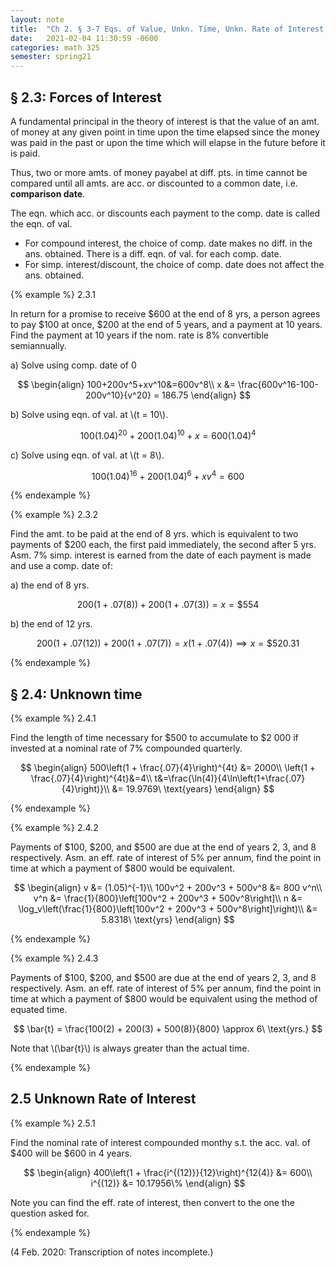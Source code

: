 ```yaml
---
layout: note
title:  "Ch 2. § 3-7 Eqs. of Value, Unkn. Time, Unkn. Rate of Interest, Determining Time Periods, Practical Examples"
date:   2021-02-04 11:30:59 -0600
categories: math 325
semester: spring21
---
```


## § 2.3: Forces of Interest
A fundamental principal in the theory of interest is that the value of an amt. of money at any given point in time upon the time elapsed since the money was paid in the past or upon the time which will elapse in the future before it is paid.

Thus, two or more amts. of money payabel at diff. pts. in time cannot be compared until all amts. are acc. or discounted to a common date, i.e. **comparison date**.

The eqn. which acc. or discounts each payment to the comp. date is called the eqn. of val.
- For compound interest, the choice of comp. date makes no diff. in the ans. obtained. There is a diff. eqn. of val. for each comp. date.
- For simp. interest/discount, the choice of comp. date does not affect the ans. obtained.

{% example %}
2.3.1

In return for a promise to receive $600 at the end of 8 yrs, a person agrees to pay $100 at once, $200 at the end of 5 years, and a payment at 10 years. Find the payment at 10 years if the nom. rate is 8% convertible semiannually.

a) Solve using comp. date of 0

$$
\begin{align}
100+200v^5+xv^10&=600v^8\\
x &= \frac{600v^16-100-200v^10}{v^20} = 186.75
\end{align}
$$

b) Solve using eqn. of val. at \\(t = 10\\).

$$
100(1.04)^{20} + 200(1.04)^{10} + x = 600(1.04)^4
$$

c) Solve using eqn. of val. at \\(t = 8\\).

$$
100(1.04)^{16} + 200(1.04)^{6} + xv^4 = 600
$$

{% endexample %}

{% example %}
2.3.2

Find the amt. to be paid at the end of 8 yrs. which is equivalent to two payments of $200 each, the first paid immediately, the second after 5 yrs. Asm. 7% simp. interest is earned from the date of each payment is made and use a comp. date of:

a) the end of 8 yrs.

$$
200(1 + .07(8)) + 200(1 + .07(3)) = x = \$554
$$

b) the end of 12 yrs.

$$
200(1 + .07(12)) + 200(1 + .07(7)) = x(1 + .07(4)) \implies x = \$520.31
$$

{% endexample %}

## § 2.4: Unknown time

{% example %}
2.4.1

Find the length of time necessary for $500 to accumulate to $2 000 if invested at a nominal rate of 7% compounded quarterly.

$$
\begin{align}
500\left(1 + \frac{.07}{4}\right)^{4t} &= 2000\\
\left(1 + \frac{.07}{4}\right)^{4t}&=4\\
t&=\frac{\ln(4)}{4\ln\left(1+\frac{.07}{4}\right)}\\
&= 19.9769\ \text{years}
\end{align}
$$

{% endexample %}

{% example %}
2.4.2

Payments of $100, $200, and $500 are due at the end of years 2, 3, and 8 respectively. Asm. an eff. rate of interest of 5% per annum, find the point in time at which a payment of $800 would be equivalent.

$$
\begin{align}
v &= (1.05)^{-1}\\
100v^2 + 200v^3 + 500v^8 &= 800 v^n\\
v^n &= \frac{1}{800}\left[100v^2 + 200v^3 + 500v^8\right]\\
n &= \log_v\left(\frac{1}{800}\left[100v^2 + 200v^3 + 500v^8\right]\right)\\
&= 5.8318\ \text{yrs}
\end{align}
$$

{% endexample %}

{% example %}
2.4.3

Payments of $100, $200, and $500 are due at the end of years 2, 3, and 8 respectively. Asm. an eff. rate of interest of 5% per annum, find the point in time at which a payment of $800 would be equivalent using the method of equated time.

$$
\bar{t} = \frac{100(2) + 200(3) + 500(8)}{800} \approx 6\ \text{yrs.}
$$

Note that \\(\bar{t}\\) is always greater than the actual time.

{% endexample %}

## 2.5 Unknown Rate of Interest

{% example %}
2.5.1

Find the nominal rate of interest compounded monthy s.t. the acc. val. of $400 will be $600 in 4 years.

$$
\begin{align}
400\left(1 + \frac{i^{(12)}}{12}\right)^{12(4)} &= 600\\
i^{(12)} &= 10.17956\%
\end{align}
$$

Note you can find the eff. rate of interest, then convert to the one the question asked for.

{% endexample %}

(4 Feb. 2020: Transcription of notes incomplete.)
